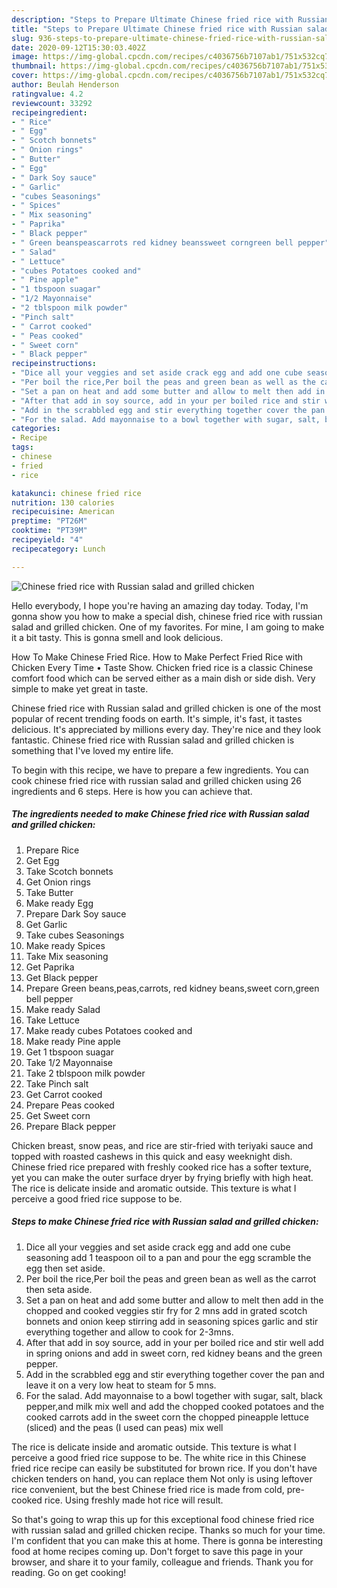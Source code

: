 ```yaml
---
description: "Steps to Prepare Ultimate Chinese fried rice with Russian salad and grilled chicken"
title: "Steps to Prepare Ultimate Chinese fried rice with Russian salad and grilled chicken"
slug: 936-steps-to-prepare-ultimate-chinese-fried-rice-with-russian-salad-and-grilled-chicken
date: 2020-09-12T15:30:03.402Z
image: https://img-global.cpcdn.com/recipes/c4036756b7107ab1/751x532cq70/chinese-fried-rice-with-russian-salad-and-grilled-chicken-recipe-main-photo.jpg
thumbnail: https://img-global.cpcdn.com/recipes/c4036756b7107ab1/751x532cq70/chinese-fried-rice-with-russian-salad-and-grilled-chicken-recipe-main-photo.jpg
cover: https://img-global.cpcdn.com/recipes/c4036756b7107ab1/751x532cq70/chinese-fried-rice-with-russian-salad-and-grilled-chicken-recipe-main-photo.jpg
author: Beulah Henderson
ratingvalue: 4.2
reviewcount: 33292
recipeingredient:
- " Rice"
- " Egg"
- " Scotch bonnets"
- " Onion rings"
- " Butter"
- " Egg"
- " Dark Soy sauce"
- " Garlic"
- "cubes Seasonings"
- " Spices"
- " Mix seasoning"
- " Paprika"
- " Black pepper"
- " Green beanspeascarrots red kidney beanssweet corngreen bell pepper"
- " Salad"
- " Lettuce"
- "cubes Potatoes cooked and"
- " Pine apple"
- "1 tbspoon suagar"
- "1/2 Mayonnaise"
- "2 tblspoon milk powder"
- "Pinch salt"
- " Carrot cooked"
- " Peas cooked"
- " Sweet corn"
- " Black pepper"
recipeinstructions:
- "Dice all your veggies and set aside crack egg and add one cube seasoning add 1 teaspoon oil to a pan and pour the egg scramble the egg then set aside."
- "Per boil the rice,Per boil the peas and green bean as well as the carrot then seta aside."
- "Set a pan on heat and add some butter and allow to melt then add in the chopped and cooked veggies stir fry for 2 mns add in grated scotch bonnets and onion keep stirring add in seasoning spices garlic and stir everything together and allow to cook for 2-3mns."
- "After that add in soy source, add in your per boiled rice and stir well add in spring onions and add in sweet corn, red kidney beans and the green pepper."
- "Add in the scrabbled egg and stir everything together cover the pan and leave it on a very low heat to steam for 5 mns."
- "For the salad. Add mayonnaise to a bowl together with sugar, salt, black pepper,and milk mix well and add the chopped cooked potatoes and the cooked carrots add in the sweet corn the chopped pineapple lettuce (sliced) and the peas (I used can peas) mix well"
categories:
- Recipe
tags:
- chinese
- fried
- rice

katakunci: chinese fried rice 
nutrition: 130 calories
recipecuisine: American
preptime: "PT26M"
cooktime: "PT39M"
recipeyield: "4"
recipecategory: Lunch

---
```



![Chinese fried rice with Russian salad and grilled chicken](https://img-global.cpcdn.com/recipes/c4036756b7107ab1/751x532cq70/chinese-fried-rice-with-russian-salad-and-grilled-chicken-recipe-main-photo.jpg)

Hello everybody, I hope you're having an amazing day today. Today, I'm gonna show you how to make a special dish, chinese fried rice with russian salad and grilled chicken. One of my favorites. For mine, I am going to make it a bit tasty. This is gonna smell and look delicious.

How To Make Chinese Fried Rice. How to Make Perfect Fried Rice with Chicken Every Time • Taste Show. Chicken fried rice is a classic Chinese comfort food which can be served either as a main dish or side dish. Very simple to make yet great in taste.

Chinese fried rice with Russian salad and grilled chicken is one of the most popular of recent trending foods on earth. It's simple, it's fast, it tastes delicious. It's appreciated by millions every day. They're nice and they look fantastic. Chinese fried rice with Russian salad and grilled chicken is something that I've loved my entire life.


To begin with this recipe, we have to prepare a few ingredients. You can cook chinese fried rice with russian salad and grilled chicken using 26 ingredients and 6 steps. Here is how you can achieve that.

<!--inarticleads1-->

##### The ingredients needed to make Chinese fried rice with Russian salad and grilled chicken:

1. Prepare  Rice
1. Get  Egg
1. Take  Scotch bonnets
1. Get  Onion rings
1. Take  Butter
1. Make ready  Egg
1. Prepare  Dark Soy sauce
1. Get  Garlic
1. Take cubes Seasonings
1. Make ready  Spices
1. Take  Mix seasoning
1. Get  Paprika
1. Get  Black pepper
1. Prepare  Green beans,peas,carrots, red kidney beans,sweet corn,green bell pepper
1. Make ready  Salad
1. Take  Lettuce
1. Make ready cubes Potatoes cooked and
1. Make ready  Pine apple
1. Get 1 tbspoon suagar
1. Take 1/2 Mayonnaise
1. Take 2 tblspoon milk powder
1. Take Pinch salt
1. Get  Carrot cooked
1. Prepare  Peas cooked
1. Get  Sweet corn
1. Prepare  Black pepper


Chicken breast, snow peas, and rice are stir-fried with teriyaki sauce and topped with roasted cashews in this quick and easy weeknight dish. Chinese fried rice prepared with freshly cooked rice has a softer texture, yet you can make the outer surface dryer by frying briefly with high heat. The rice is delicate inside and aromatic outside. This texture is what I perceive a good fried rice suppose to be. 

<!--inarticleads2-->

##### Steps to make Chinese fried rice with Russian salad and grilled chicken:

1. Dice all your veggies and set aside crack egg and add one cube seasoning add 1 teaspoon oil to a pan and pour the egg scramble the egg then set aside.
1. Per boil the rice,Per boil the peas and green bean as well as the carrot then seta aside.
1. Set a pan on heat and add some butter and allow to melt then add in the chopped and cooked veggies stir fry for 2 mns add in grated scotch bonnets and onion keep stirring add in seasoning spices garlic and stir everything together and allow to cook for 2-3mns.
1. After that add in soy source, add in your per boiled rice and stir well add in spring onions and add in sweet corn, red kidney beans and the green pepper.
1. Add in the scrabbled egg and stir everything together cover the pan and leave it on a very low heat to steam for 5 mns.
1. For the salad. Add mayonnaise to a bowl together with sugar, salt, black pepper,and milk mix well and add the chopped cooked potatoes and the cooked carrots add in the sweet corn the chopped pineapple lettuce (sliced) and the peas (I used can peas) mix well


The rice is delicate inside and aromatic outside. This texture is what I perceive a good fried rice suppose to be. The white rice in this Chinese fried rice recipe can easily be substituted for brown rice. If you don&#39;t have chicken tenders on hand, you can replace them Not only is using leftover rice convenient, but the best Chinese fried rice is made from cold, pre-cooked rice. Using freshly made hot rice will result. 

So that's going to wrap this up for this exceptional food chinese fried rice with russian salad and grilled chicken recipe. Thanks so much for your time. I'm confident that you can make this at home. There is gonna be interesting food at home recipes coming up. Don't forget to save this page in your browser, and share it to your family, colleague and friends. Thank you for reading. Go on get cooking!
